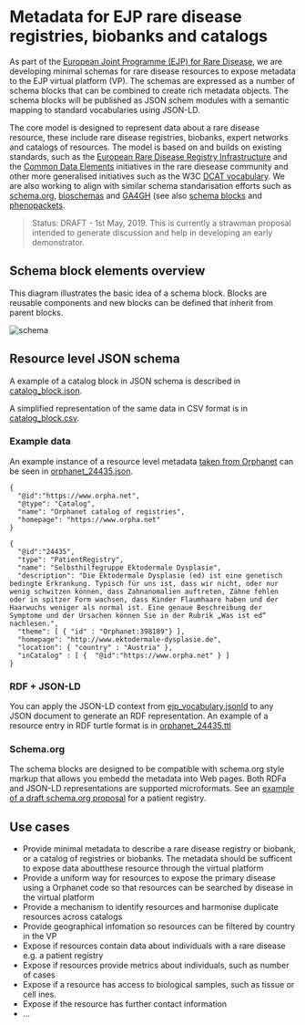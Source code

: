 # Metadata for EJP rare disease registries, biobanks and catalogs

As part of the [European Joint Programme (EJP) for Rare Disease](http://www.ejprarediseases.org), we are developing minimal schemas for rare disease resources to expose metadata to the EJP virtual platform (VP).
The schemas are expressed as a number of schema blocks that can be combined to create rich metadata objects. The schema blocks will be published as JSON schem modules with a semantic mapping to standard vocabularies using JSON-LD.

The core model is designed to represent data about a rare disease resource, these include rare disease registries, biobanks, expert networks and catalogs of resources. The model is based on and builds on existing standards, such as the [European Rare Disease Registry Infrastructure](https://eu-rd-platform.jrc.ec.europa.eu) and the [Common Data Elements](http://www.erare.eu/sites/default/files/SetCommonData-EU%20RD%20Platform_CDS%20_final.pdf) initiatives in the rare diesease community and other more generalised initiatives such as the W3C [DCAT vocabulary](https://www.w3.org/TR/vocab-dcat/). We are also working to align with similar schema standarisation efforts such as [schema.org](https://schema.org), [bioschemas](https://bioschemas.org) and [GA4GH](https://www.ga4gh.org) (see also [schema blocks](https://schemablocks.org) and [phenopackets](http://phenopackets.org).

> Status: DRAFT - 1st May, 2019. This is currently a strawman proposal intended to generate discussion and help in developing an early demonstrator. 

## Schema block elements overview

This diagram illustrates the basic idea of a schema block. Blocks are reusable components and new blocks can be defined that inherit from parent blocks. 

![schema](https://github.com/ejp-rd-vp/resource-metadata-schema/blob/master/EJP%20schema%20blocks.png?raw=true)

## Resource level JSON schema

A example of a catalog block in JSON schema is described in [catalog_block.json](catalog_block.json).

A simplified representation of the same data in CSV format is in [catalog_block.csv](catalog_block.csv).

### Example data

An example instance of a resource level metadata [taken from Orphanet](https://www.orpha.net/consor4.01/www/cgi-bin/Directory_Institutions.php?lng=EN&data_id=24435&title=Selbsthilfegruppe%20Ektodermale%20Dysplasie&data_type=Test) can be seen in [orphanet_24435.json](examples/orphanet_24435.json).

```
{
  "@id":"https://www.orpha.net",
  "@type": "Catalog",
  "name": "Orphanet catalog of registries",
  "homepage": "https://www.orpha.net"
}
```

```
{
  "@id":"24435",
  "type": "PatientRegistry",
  "name": "Selbsthilfegruppe Ektodermale Dysplasie",
  "description": "Die Ektodermale Dysplasie (ed) ist eine genetisch bedingte Erkrankung. Typisch für uns ist, dass wir nicht, oder nur wenig schwitzen können, dass Zahnanomalien auftreten, Zähne fehlen oder in spitzer Form wachsen, dass Kinder Flaumhaare haben und der Haarwuchs weniger als normal ist. Eine genaue Beschreibung der Symptome und der Ursachen können Sie in der Rubrik „Was ist ed“ nachlesen.",
  "theme": [ { "id" : "Orphanet:398189"} ],
  "homepage": "http://www.ektodermale-dysplasie.de",
  "location": { "country" : "Austria" },
  "inCatalog" : [ {  "@id":"https://www.orpha.net" } ]
}
```


### RDF + JSON-LD

You can apply the JSON-LD context from [ejp_vocabulary.jsonld](ejp_vocabulary.jsonld) to any JSON document to generate an RDF representation. An example of a resource entry in
RDF turtle format is in [orphanet_24435.ttl](examples/orphanet_24435.ttl)

### Schema.org

The schema blocks are designed to be compatible with schema.org style markup that allows you embedd the metadata into Web pages. Both RDFa and JSON-LD representations are supported microformats. See an [example of a draft schema.org proposal](http://schema.semanticsfirst.com/devSpecs/PatientRegistry/) for a patient registry. 

## Use cases



* Provide minimal metadata to describe a rare disease registry or biobank, or a catalog of registries or biobanks. The metadata should
be sufficent to expose data aboutthese resource through the virtual platform
* Provide a uniform way for resources to expose the primary disease using a Orphanet code so that resources can be searched by disease in the virtual platform
* Provide a mechanism to identify resources and harmonise duplicate resources across catalogs
* Provide geographical infomation so resources can be filtered by country in the VP
* Expose if resources contain data about individuals with a rare disease e.g. a patient registry
* Expose if resources provide metrics about individuals, such as number of cases
* Expose if a resource has access to biological samples, such as tissue or cell ines.
* Expose if the resource has further contact information
* ...
